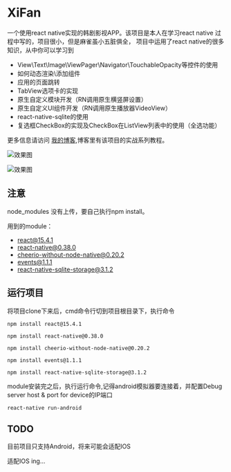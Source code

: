 # XiFan
一个使用react native实现的韩剧影视APP。该项目是本人在学习react native 过程中写的，项目很小，但是麻雀虽小五脏俱全，
项目中运用了react native的很多知识，从中你可以学习到

- View\Text\Image\ViewPager\Navigator\TouchableOpacity等控件的使用
- 如何动态渲染\添加组件
- 应用的页面跳转
- TabView选项卡的实现
- 原生自定义模块开发（RN调用原生横竖屏设置）
- 原生自定义UI组件开发（RN调用原生播放器VideoView）
- react-native-sqlite的使用
- 复选框CheckBox的实现及CheckBox在ListView列表中的使用（全选功能）

更多信息请访问 [我的博客](http://blog.csdn.net/it_talk),博客里有该项目的实战系列教程。

![效果图](https://github.com/helengray/XiFan/raw/master/xifan.gif)

![效果图](https://github.com/helengray/XiFan/raw/master/xifan2.gif)
## 注意
node_modules 没有上传，要自己执行npm install。

用到的module：
- react@15.4.1
- react-native@0.38.0
- cheerio-without-node-native@0.20.2
- events@1.1.1
- react-native-sqlite-storage@3.1.2

## 运行项目
将项目clone下来后，cmd命令行切到项目根目录下，执行命令

```
npm install react@15.4.1
```
```
npm install react-native@0.38.0
```
```
npm install cheerio-without-node-native@0.20.2
```
```
npm install events@1.1.1
```
```
npm install react-native-sqlite-storage@3.1.2
```
module安装完之后，执行运行命令,记得android模拟器要连接着，并配置Debug server host & port for device的IP端口

```
react-native run-android
```

## TODO
目前项目只支持Android，将来可能会适配IOS

适配IOS ing...
